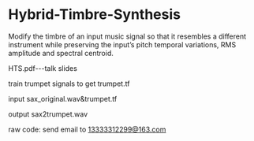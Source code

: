 # Hybrid-Timbre-Synthesis
Modify the timbre of an input music signal so that it resembles a different instrument while preserving the input’s pitch temporal variations, RMS amplitude and spectral centroid.

HTS.pdf---talk slides

train trumpet signals to get trumpet.tf

input sax_original.wav&trumpet.tf

output sax2trumpet.wav

raw code: send email to 13333312299@163.com

